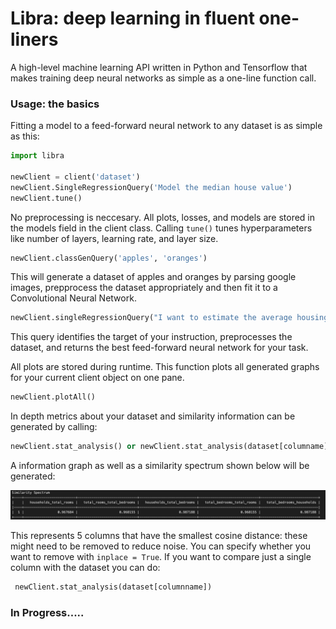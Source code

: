 # Libra: deep learning in fluent one-liners
A high-level machine learning API written in Python and Tensorflow that makes training deep neural networks as simple as a one-line function call. 

### Usage: the basics ###
Fitting a model to a feed-forward neural network to any dataset is as simple as this:
```python
import libra

newClient = client('dataset')
newClient.SingleRegressionQuery('Model the median house value')
newClient.tune()
```
No preprocessing is neccesary. All plots, losses, and models are stored in the models field in the client class. Calling ```tune()``` tunes hyperparameters like number of layers, learning rate, and layer size. 

```python
newClient.classGenQuery('apples', 'oranges')
```

This will generate a dataset of apples and oranges by parsing google images, prepprocess the dataset appropriately and then fit it to a Convolutional Neural Network. 

```python
newClient.singleRegressionQuery("I want to estimate the average housing price")
```

This query identifies the target of your instruction, preprocesses the dataset, and returns the best feed-forward neural network for your task. 

All plots are stored during runtime. This function plots all generated graphs for your current client object on one pane. 

```python
newClient.plotAll()
```

In depth metrics about your dataset and similarity information can be generated by calling:

```python
newClient.stat_analysis() or newClient.stat_analysis(dataset[columname])
```
A information graph as well as a similarity spectrum shown below will be generated:

![Image description](similarity.png)

This represents 5 columns that have the smallest cosine distance: these might need to be removed to reduce noise. You can specify whether you want to remove with ```inplace = True```. If you want to compare just a single column with the dataset you can do:

```python
 newClient.stat_analysis(dataset[columnname])
```

 
### In Progress..... ###
